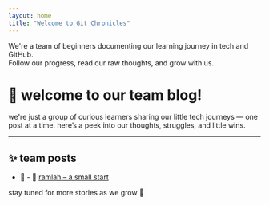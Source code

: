 ```yaml
---
layout: home
title: "Welcome to Git Chronicles"
---
```


We're a team of beginners documenting our learning journey in tech and GitHub.  
Follow our progress, read our raw thoughts, and grow with us.

# 🌱 welcome to our team blog!

we're just a group of curious learners sharing our little tech journeys — one post at a time. here’s a peek into our thoughts, struggles, and little wins.

---

## ✨ team posts

- 🌼 - 🌼 [ramlah – a small start](/posts/Ramlah)
  


stay tuned for more stories as we grow 🌸
